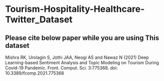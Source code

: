 # Tourism-Hospitality-Healthcare-Twitter_Dataset
## Please cite below paper while you are using This dataset
Mishra RK, Urolagin S, Jothi JAA, Neogi AS and Nawaz N (2021) Deep Learning-based Sentiment Analysis and Topic Modeling on Tourism During Covid-19 Pandemic. Front. Comput. Sci. 3:775368. doi: 10.3389/fcomp.2021.775368
